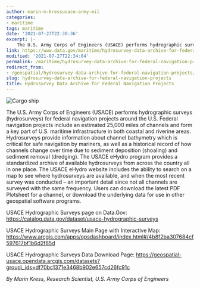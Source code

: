 ```yaml
---
author: marin-m-kressusace-army-mil
categories:
- maritime
tags: maritime
date: '2021-07-27T22:30:36'
excerpt: |-
    The U.S. Army Corps of Engineers (USACE) performs hydrographic surveys (hydrosurveys) for federal navigation projects around the U.S. Federal navigation projects include an estimated 25,000 miles of channels and form a key part of U.S. maritime infrastructure…
link: https://www.data.gov/maritime/hydrosurvey-data-archive-for-federal-navigation-projects/
modified: '2021-07-27T22:34:04'
permalink: /maritime/hydrosurvey-data-archive-for-federal-navigation-projects/
redirect_from:
- /geospatial/hydrosurvey-data-archive-for-federal-navigation-projects/
slug: hydrosurvey-data-archive-for-federal-navigation-projects
title: Hydrosurvey Data Archive for Federal Navigation Projects
---
```


![Cargo ship](https://s3-us-gov-west-1.amazonaws.com/cg-0817d6e3-93c4-4de8-8b32-da6919464e61/feature-business-exporter.jpg)

The U.S. Army Corps of Engineers (USACE) performs hydrographic surveys (hydrosurveys) for federal navigation projects around the U.S. Federal navigation projects include an estimated 25,000 miles of channels and form a key part of U.S. maritime infrastructure in both coastal and riverine areas. Hydrosurveys provide information about channel bathymetry which is critical for safe navigation by mariners, as well as a historical record of how channels change over time due to sediment deposition (shoaling) and sediment removal (dredging). The USACE eHydro program provides a standardized archive of available hydrosurveys from across the country all in one place. The USACE eHydro website includes the ability to search on a map to see where hydrosurveys are available, and when the most recent survey was conducted – an important detail since not all channels are surveyed with the same frequency. Users can download the latest PDF Plotsheet for a channel, or download the underlying data for use in other geospatial software programs.

USACE Hydrographic Surveys page on Data.Gov: https://catalog.data.gov/dataset/usace-hydrographic-surveys

USACE Hydrographic Surveys Main Page with Interactive Map: https://www.arcgis.com/apps/opsdashboard/index.html#/4b8f2ba307684cf597617bf1b6d2f85d

USACE Hydrographic Surveys Data Download Page: https://geospatial-usace.opendata.arcgis.com/datasets?group\_ids=df70bc1371e3468b902e657cd26fc91c

_By Marin Kress, Research Scientist, U.S. Army Corps of Engineers_

